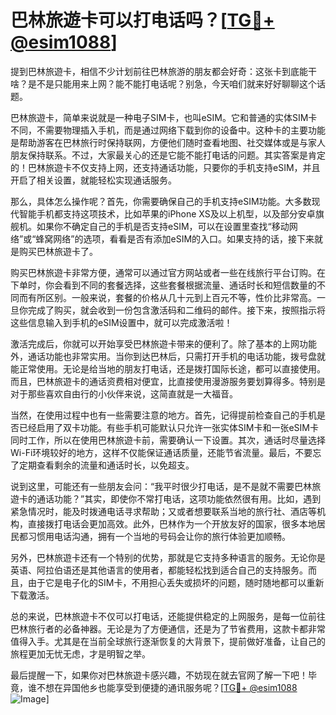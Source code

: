 # 巴林旅遊卡可以打电话吗？[[TG💪+ @esim1088](https://t.me/s/esim1088)]

提到巴林旅遊卡，相信不少计划前往巴林旅游的朋友都会好奇：这张卡到底能干啥？是不是只能用来上网？能不能打电话呢？别急，今天咱们就来好好聊聊这个话题。

巴林旅遊卡，简单来说就是一种电子SIM卡，也叫eSIM。它和普通的实体SIM卡不同，不需要物理插入手机，而是通过网络下载到你的设备中。这种卡的主要功能是帮助游客在巴林旅行时保持联网，方便他们随时查看地图、社交媒体或是与家人朋友保持联系。不过，大家最关心的还是它能不能打电话的问题。其实答案是肯定的！巴林旅遊卡不仅支持上网，还支持通话功能，只要你的手机支持eSIM，并且开启了相关设置，就能轻松实现通话服务。

那么，具体怎么操作呢？首先，你需要确保自己的手机支持eSIM功能。大多数现代智能手机都支持这项技术，比如苹果的iPhone XS及以上机型，以及部分安卓旗舰机。如果你不确定自己的手机是否支持eSIM，可以在设置里查找“移动网络”或“蜂窝网络”的选项，看看是否有添加eSIM的入口。如果支持的话，接下来就是购买巴林旅遊卡了。

购买巴林旅遊卡非常方便，通常可以通过官方网站或者一些在线旅行平台订购。在下单时，你会看到不同的套餐选择，这些套餐根据流量、通话时长和短信数量的不同而有所区别。一般来说，套餐的价格从几十元到上百元不等，性价比非常高。一旦你完成了购买，就会收到一份包含激活码和二维码的邮件。接下来，按照指示将这些信息输入到手机的eSIM设置中，就可以完成激活啦！

激活完成后，你就可以开始享受巴林旅遊卡带来的便利了。除了基本的上网功能外，通话功能也非常实用。当你到达巴林后，只需打开手机的电话功能，拨号盘就能正常使用。无论是给当地的朋友打电话，还是拨打国际长途，都可以直接使用。而且，巴林旅遊卡的通话资费相对便宜，比直接使用漫游服务要划算得多。特别是对于那些喜欢自由行的小伙伴来说，这简直就是一大福音。

当然，在使用过程中也有一些需要注意的地方。首先，记得提前检查自己的手机是否已经启用了双卡功能。有些手机可能默认只允许一张实体SIM卡和一张eSIM卡同时工作，所以在使用巴林旅遊卡前，需要确认一下设置。其次，通话时尽量选择Wi-Fi环境较好的地方，这样不仅能保证通话质量，还能节省流量。最后，不要忘了定期查看剩余的流量和通话时长，以免超支。

说到这里，可能还有一些朋友会问：“我平时很少打电话，是不是就不需要巴林旅遊卡的通话功能？”其实，即使你不常打电话，这项功能依然很有用。比如，遇到紧急情况时，能及时拨通电话寻求帮助；又或者想要联系当地的旅行社、酒店等机构，直接拨打电话会更加高效。此外，巴林作为一个开放友好的国家，很多本地居民都习惯用电话沟通，拥有一个当地的号码会让你的旅行体验更加顺畅。

另外，巴林旅遊卡还有一个特别的优势，那就是它支持多种语言的服务。无论你是英语、阿拉伯语还是其他语言的使用者，都能轻松找到适合自己的支持服务。而且，由于它是电子化的SIM卡，不用担心丢失或损坏的问题，随时随地都可以重新下载激活。

总的来说，巴林旅遊卡不仅可以打电话，还能提供稳定的上网服务，是每一位前往巴林旅行者的必备神器。无论是为了方便通信，还是为了节省费用，这款卡都非常值得入手。尤其是在当前全球旅行逐渐恢复的大背景下，提前做好准备，让自己的旅程更加无忧无虑，才是明智之举。

最后提醒一下，如果你对巴林旅遊卡感兴趣，不妨现在就去官网了解一下吧！毕竟，谁不想在异国他乡也能享受到便捷的通讯服务呢？[[TG💪+ @esim1088](https://t.me/s/esim1088) ![Image](https://i.postimg.cc/4NQfJmqS/Snipaste-2025-05-13-00-14-12.png)]